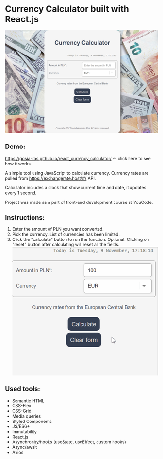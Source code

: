 # Currency Calculator built with React.js
![App screenshot](https://raw.githubusercontent.com/Gosia-Ras/react_currency_calculator/main/public/calculator-react.PNG)

## Demo: 
https://gosia-ras.github.io/react_currency_calculator/ <- click here to see how it works

A simple tool using JavaScript to calculate currency. Currency rates are pulled from https://exchangerate.host/#/ API. 

Calculator includes a clock that show current time and date, it updates every 1 second.

Project was made as a part of front-end development course at YouCode.

## Instructions: 
1. Enter the amount of PLN you want converted.
2. Pick the currency. List of currencies has been limited.
3. Click the "calculate" button to run the function. 
Optional: Clicking on "reset" button after calculating will reset all the fields.
![Gif](https://raw.githubusercontent.com/Gosia-Ras/react_currency_calculator/main/public/calculate.gif)

## Used tools:
- Semantic HTML
- CSS-Flex
- CSS-Grid
- Media queries
- Styled Components
- JS/ES6+
- Immutability
- React.js
- Asynchronity/hooks (useState, useEffect, custom hooks)
- Async/await
- Axios
